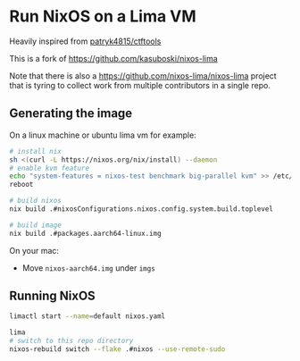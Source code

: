# Run NixOS on a Lima VM
Heavily inspired from [patryk4815/ctftools](https://github.com/patryk4815/ctftools/tree/master/lima-vm)

This is a fork of https://github.com/kasuboski/nixos-lima

Note that there is also a https://github.com/nixos-lima/nixos-lima project
that is tyring to collect work from multiple contributors in a single repo.

## Generating the image
On a linux machine or ubuntu lima vm for example:

```bash
# install nix
sh <(curl -L https://nixos.org/nix/install) --daemon
# enable kvm feature
echo "system-features = nixos-test benchmark big-parallel kvm" >> /etc/nix/nix.conf
reboot

# build nixos
nix build .#nixosConfigurations.nixos.config.system.build.toplevel 

# build image
nix build .#packages.aarch64-linux.img
```

On your mac:
* Move `nixos-aarch64.img` under `imgs`

## Running NixOS
```bash
limactl start --name=default nixos.yaml

lima
# switch to this repo directory
nixos-rebuild switch --flake .#nixos --use-remote-sudo
```


